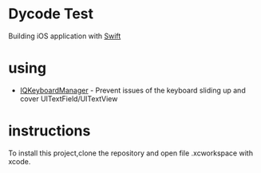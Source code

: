 # Dycode Test
Building iOS application with [Swift](https://swift.org/documentation/)
# using
* [IQKeyboardManager](https://github.com/hackiftekhar/IQKeyboardManager) - Prevent issues of the keyboard sliding up and cover UITextField/UITextView
# instructions
To install this project,clone the repository and open file .xcworkspace with xcode.
